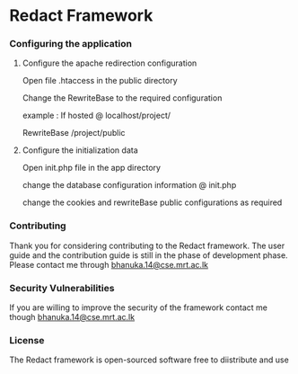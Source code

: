 # Redact Framework

### Configuring the application

1. Configure the apache redirection configuration
	
	Open file .htaccess in the public directory
	
	Change the RewriteBase to the required configuration
	
	example : If hosted @ localhost/project/
	
	RewriteBase /project/public
	
	
2. Configure the initialization data
	
	Open init.php file in the app directory
	
	change the database configuration information @ init.php 
	
	change the cookies and rewriteBase public configurations as required

### Contributing

Thank you for considering contributing to the Redact framework. The user guide and the contribution guide is still in the phase of development phase. Please contact me through bhanuka.14@cse.mrt.ac.lk

### Security Vulnerabilities

If you are willing to improve the security of the framework contact me though bhanuka.14@cse.mrt.ac.lk

### License

The Redact framework is open-sourced software free to diistribute and use
